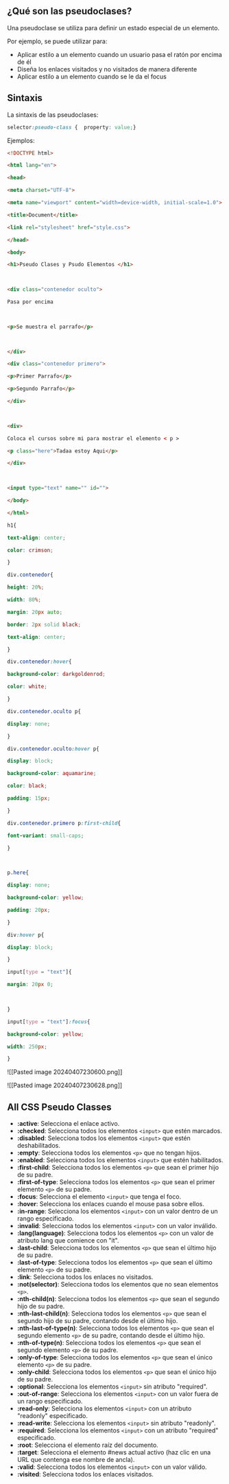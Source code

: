## ¿Qué son las pseudoclases?

Una pseudoclase se utiliza para definir un estado especial de un elemento.

Por ejemplo, se puede utilizar para:

- Aplicar estilo a un elemento cuando un usuario pasa el ratón por encima de él
- Diseña los enlaces visitados y no visitados de manera diferente
- Aplicar estilo a un elemento cuando se le da el focus

## Sintaxis

La sintaxis de las pseudoclases:

```css
selector:pseudo-class {  property: value;}
```


Ejemplos:
```html
<!DOCTYPE html>

<html lang="en">

<head>

<meta charset="UTF-8">

<meta name="viewport" content="width=device-width, initial-scale=1.0">

<title>Document</title>

<link rel="stylesheet" href="style.css">

</head>

<body>

<h1>Pseudo Clases y Psudo Elementos </h1>

  

<div class="contenedor oculto">

Pasa por encima

  

<p>Se muestra el parrafo</p>

  

</div>

<div class="contenedor primero">

<p>Primer Parrafo</p>

<p>Segundo Parrafo</p>

</div>

  

<div>

Coloca el cursos sobre mi para mostrar el elemento < p >

<p class="here">Tadaa estoy Aqui</p>

</div>

  

<input type="text" name="" id="">

</body>

</html>
```


```css
h1{

text-align: center;

color: crimson;

}

div.contenedor{

height: 20%;

width: 80%;

margin: 20px auto;

border: 2px solid black;

text-align: center;

}

div.contenedor:hover{

background-color: darkgoldenrod;

color: white;

}

div.contenedor.oculto p{

display: none;

}

div.contenedor.oculto:hover p{

display: block;

background-color: aquamarine;

color: black;

padding: 15px;

}

div.contenedor.primero p:first-child{

font-variant: small-caps;

}

  

p.here{

display: none;

background-color: yellow;

padding: 20px;

}

div:hover p{

display: block;

}

input[type = "text"]{

margin: 20px 0;

  

}

input[type = "text"]:focus{

background-color: yellow;

width: 250px;

}
```

![[Pasted image 20240407230600.png]]

![[Pasted image 20240407230628.png]]

## All CSS Pseudo Classes

- **:active**: Selecciona el enlace activo.
- **:checked**: Selecciona todos los elementos `<input>` que estén marcados.
- **:disabled**: Selecciona todos los elementos `<input>` que estén deshabilitados.
- **:empty**: Selecciona todos los elementos `<p>` que no tengan hijos.
- **:enabled**: Selecciona todos los elementos `<input>` que estén habilitados.
- **:first-child**: Selecciona todos los elementos `<p>` que sean el primer hijo de su padre.
- **:first-of-type**: Selecciona todos los elementos `<p>` que sean el primer elemento `<p>` de su padre.
- **:focus**: Selecciona el elemento `<input>` que tenga el foco.
- **:hover**: Selecciona los enlaces cuando el mouse pasa sobre ellos.
- **:in-range**: Selecciona los elementos `<input>` con un valor dentro de un rango especificado.
- **:invalid**: Selecciona todos los elementos `<input>` con un valor inválido.
- **:lang(language)**: Selecciona todos los elementos `<p>` con un valor de atributo lang que comience con "it".
- **:last-child**: Selecciona todos los elementos `<p>` que sean el último hijo de su padre.
- **:last-of-type**: Selecciona todos los elementos `<p>` que sean el último elemento `<p>` de su padre.
- **:link**: Selecciona todos los enlaces no visitados.
- **:not(selector)**: Selecciona todos los elementos que no sean elementos `<p>`.
- **:nth-child(n)**: Selecciona todos los elementos `<p>` que sean el segundo hijo de su padre.
- **:nth-last-child(n)**: Selecciona todos los elementos `<p>` que sean el segundo hijo de su padre, contando desde el último hijo.
- **:nth-last-of-type(n)**: Selecciona todos los elementos `<p>` que sean el segundo elemento `<p>` de su padre, contando desde el último hijo.
- **:nth-of-type(n)**: Selecciona todos los elementos `<p>` que sean el segundo elemento `<p>` de su padre.
- **:only-of-type**: Selecciona todos los elementos `<p>` que sean el único elemento `<p>` de su padre.
- **:only-child**: Selecciona todos los elementos `<p>` que sean el único hijo de su padre.
- **:optional**: Selecciona los elementos `<input>` sin atributo "required".
- **:out-of-range**: Selecciona los elementos `<input>` con un valor fuera de un rango especificado.
- **:read-only**: Selecciona los elementos `<input>` con un atributo "readonly" especificado.
- **:read-write**: Selecciona los elementos `<input>` sin atributo "readonly".
- **:required**: Selecciona los elementos `<input>` con un atributo "required" especificado.
- **:root**: Selecciona el elemento raíz del documento.
- **:target**: Selecciona el elemento #news actual activo (haz clic en una URL que contenga ese nombre de ancla).
- **:valid**: Selecciona todos los elementos `<input>` con un valor válido.
- **:visited**: Selecciona todos los enlaces visitados.